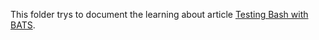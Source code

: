 This folder trys to document the learning about article [Testing Bash with BATS](https://opensource.com/article/19/2/testing-bash-bats).
